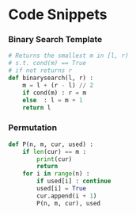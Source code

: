 # Code Snippets

### Binary Search Template
```python
# Returns the smallest m in [l, r)
# s.t. cond(m) == True
# if not returns r
def binarysearch(l, r) :
    m = l + (r - l) // 2
    if cond(m) : r = m
    else  : l = m + 1
    return l
```

### Permutation
```python
def P(n, m, cur, used) :
    if len(cur) == m :
        print(cur)
        return
    for i in range(n) :
        if used[i] : continue
        used[i] = True
        cur.append(i + 1)
        P(n, m, cur), used
```